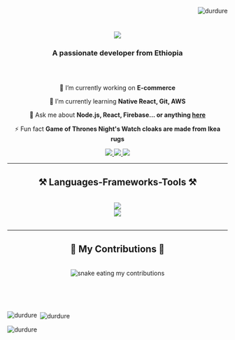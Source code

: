 <p align="right"> <img src="https://komarev.com/ghpvc/?username=durdure&label=Profile%20views&color=0e75b6&style=flat" alt="durdure" /> </p>


<h1 align="center">
    <img src="https://readme-typing-svg.herokuapp.com/?font=Righteous&size=35&center=true&vCenter=true&width=500&height=70&duration=4000&lines=Hi+There!+👋;+I'm+Duresa+Eshetu!;" />
</h1>

<h3 align="center">A passionate developer from Ethiopia</h3>

<br>
<p align="left"> <a href="https://twitter.com/" target="blank"><img src="https://img.shields.io/twitter/follow/?logo=twitter&style=for-the-badge" alt="" /></a> </p>


<div align="center">
 
 🔭 I’m currently working on **E-commerce**
 
 🌱 I’m currently learning **Native React, Git, AWS**

💬 Ask me about **Node.js, React, Firebase... or anything [here](https://github.com/durdure/durDure)**

⚡ Fun fact **Game of Thrones Night's Watch cloaks are made from Ikea rugs**

 </div>

<div align="center"> 
  <a href="mailto:duresa.eshetu@aastustudent.edu.et">
    <img src="https://img.shields.io/badge/Gmail-333333?style=for-the-badge&logo=gmail&logoColor=red" />
  </a>
  <a href="linkedin.com/in/dbekhanu-eshetu" target="_blank">
    <img src="https://img.shields.io/badge/LinkedIn-0077B5?style=for-the-badge&logo=linkedin&logoColor=white" target="_blank" />
  </a>
  <a href="https://skillsync.vercel.tech" target="_blank">
     <img src="https://img.shields.io/badge/Portfolio-FF5722?style=for-the-badge&logo=todoist&logoColor=white" target="_blank" />
  </a>
</div>

<hr/>

<h2 align="center">⚒️ Languages-Frameworks-Tools ⚒️</h2>
<br/>
<div align="center">
    <img src="https://skillicons.dev/icons?i=react,bootstrap,html,css,vscode,github,git,r" />
    <br/>
    <img src="https://skillicons.dev/icons?i=nodejs,python,javascript,express,firebase,mongodb,c,nextjs,mysql,flask" /><br>
</div>

<br/>
<hr/>

<div align="center">
  <h2>🐍 My Contributions 🐍</h2>
  <br>
  <img alt="snake eating my contributions" src="https://raw.githubusercontent.com/durdure/durDure/output/github-contribution-grid-snake.svg" />
  
  <br/><br/><br/>
</div>



<p><img align="left" src="https://github-readme-stats.vercel.app/api/top-langs?username=durdure&show_icons=true&locale=en&layout=compact" alt="durdure" /></p>

<p>&nbsp;<img align="center" src="https://github-readme-stats.vercel.app/api?username=durdure&show_icons=true&locale=en" alt="durdure" /></p>

<p><img margin-left="300px" src="https://github-readme-streak-stats.herokuapp.com/?user=durdure&" alt="durdure" /></p>

